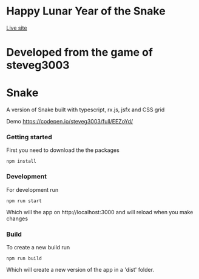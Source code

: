 # Happy Lunar Year of the Snake
[Live site](https://ruoivarua.github.io/happy-lunar-new-year/)


# Developed from the game of steveg3003

# Snake
A version of Snake built with typescript, rx.js, jsfx and CSS grid

Demo https://codepen.io/steveg3003/full/EEZoYd/

### Getting started
First you need to download the the packages
	
~~~~
npm install
~~~~

### Development
For development run

~~~~
npm run start
~~~~

Which will the app on http://localhost:3000 and will reload when you make changes

### Build
To create a new build run

~~~~
npm run build
~~~~

Which will create a new version of the app in a 'dist' folder. 
